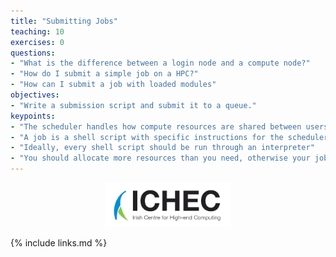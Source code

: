 ```yaml
---
title: "Submitting Jobs"
teaching: 10
exercises: 0
questions:
- "What is the difference between a login node and a compute node?"
- "How do I submit a simple job on a HPC?"
- "How can I submit a job with loaded modules"
objectives:
- "Write a submission script and submit it to a queue."
keypoints:
- "The scheduler handles how compute resources are shared between users"
- "A job is a shell script with specific instructions for the scheduler"
- "Ideally, every shell script should be run through an interpreter"
- "You should allocate more resources than you need, otherwise your job will be 'killed'"
---
```


<p align="center"><img src="../fig/ICHEC_Logo.jpg" width="40%"/></p>

{% include links.md %}
